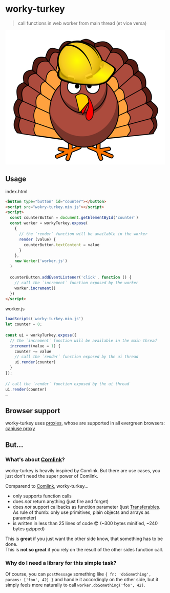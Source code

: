 # worky-turkey

> call functions in web worker from main thread (et vice versa)

<img src="worky-turkey.svg" width="500" alt="a turkey with a safety helmet">

## Usage

index.html

```html
<button type="button" id="counter"></button>
<script src="wokry-turkey.min.js"></script>
<script>
  const counterButton = document.getElementById('counter')
  const worker = workyTurkey.expose(
    {
      // the `render` function will be available in the worker
      render (value) {
        counterButton.textContent = value
      }
    },
    new Worker('worker.js')
  )

  counterButton.addEventListener('click', function () {
    // call the `increment` function exposed by the worker
    worker.increment()
  })
</script>
```

worker.js

```js
loadScripts('worky-turkey.min.js')
let counter = 0;

const ui = workyTurkey.expose({
  // the `increment` function will be available in the main thread
  increment(value = 1) {
    counter += value
    // call the `render` function exposed by the ui thread
    ui.render(counter)
  }
});

// call the `render` function exposed by the ui thread
ui.render(counter)
…
```

## Browser support

worky-turkey uses [proxies](https://developer.mozilla.org/en-US/docs/Web/JavaScript/Reference/Global_Objects/Proxy), whose are supported in all evergreen browsers: [caniuse proxy](https://caniuse.com/#feat=proxy)

## But...

### What's about [Comlink](https://github.com/GoogleChromeLabs/comlink)?

worky-turkey is heavily inspired by Comlink. But there are use cases, you just don't need the super power of Comlink.

Comparend to [Comlink](https://github.com/GoogleChromeLabs/comlink), worky-turkey...

- only supports function calls
- does _not_ return anything (just fire and forget)
- does _not_ support callbacks as function parameter (just [Transferables](https://github.com/GoogleChromeLabs/comlink/blob/master/structured-clone-table.md). As rule of thumb: only use primitives, plain objects and arrays as parameter)
- is written in less than 25 lines of code 😎 (~300 bytes minified, ~240 bytes gzipped)

This is **great** if you just want the other side know, that something has to be done.  
This is **not so great** if you rely on the result of the other sides function call.

### Why do I need a library for this simple task?

Of course, you can `postMessage` something like `{ fn: 'doSomething', params: ['foo', 42] }` and handle it accordingly on the other side, but it simply feels more naturally to call `worker.doSomething('foo', 42)`.
